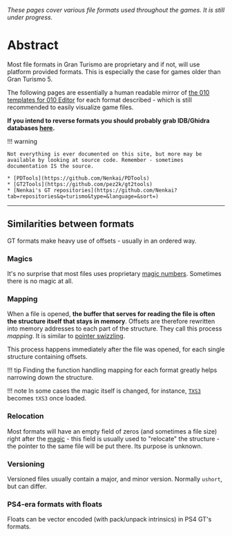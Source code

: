 *These pages cover various file formats used throughout the games. It is still under progress.*

# Abstract

Most file formats in Gran Turismo are proprietary and if not, will use platform provided formats. This is especially the case for games older than Gran Turismo 5. 

The following pages are essentially a human readable mirror of [the 010 templates for 010 Editor](https://github.com/Nenkai/GT-File-Specifications-Documentation/tree/master/Formats) for each format described - which is still recommended to easily visualize game files.

**If you intend to reverse formats you should probably grab IDB/Ghidra databases [here](../code_reversing.md).**

!!! warning

    Not everything is ever documented on this site, but more may be available by looking at source code. Remember - sometimes documentation IS the source.

    * [PDTools](https://github.com/Nenkai/PDTools)
    * [GT2Tools](https://github.com/pez2k/gt2tools)
    * [Nenkai's GT repositories](https://github.com/Nenkai?tab=repositories&q=turismo&type=&language=&sort=)

---

## Similarities between formats

GT formats make heavy use of offsets - usually in an ordered way.

### Magics

It's no surprise that most files uses proprietary [magic numbers](https://en.wikipedia.org/wiki/File_format#Magic_number). Sometimes there is no magic at all.

### Mapping

When a file is opened, **the buffer that serves for reading the file is often the structure itself that stays in memory**. Offsets are therefore rewritten into memory addresses to each part of the structure. They call this process *mapping*. It is similar to [pointer swizzling](https://en.wikipedia.org/wiki/Pointer_swizzling).

This process happens immediately after the file was opened, for each single structure containing offsets. 

!!! tip
    Finding the function handling mapping for each format greatly helps narrowing down the structure.

!!! note
    In some cases the magic itself is changed, for instance, [`TXS3`](../formats/texture/img_txs3_textureset3.md) becomes `tXS3` once loaded.
    
### Relocation

Most formats will have an empty field of zeros (and sometimes a file size) right after the [magic](https://en.wikipedia.org/wiki/File_format#Magic_number) - this field is usually used to "relocate" the structure - the pointer to the same file will be put there. Its purpose is unknown.

### Versioning

Versioned files usually contain a major, and minor version. Normally `ushort`, but can differ.

### PS4-era formats with floats

Floats can be vector encoded (with pack/unpack intrinsics) in PS4 GT's formats.